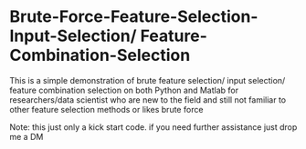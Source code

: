 # Brute-Force-Feature-Selection-Input-Selection/ Feature-Combination-Selection 
This is a simple demonstration of brute feature selection/ input selection/ feature combination selection on both Python and Matlab for researchers/data scientist who are new to the field and still not familiar to other feature selection methods or  likes brute force


Note: this just only a kick start code. if you need further assistance just drop me a DM

